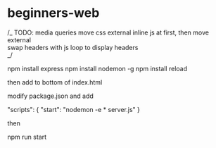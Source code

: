 # beginners-web

/_
TODO: media queries
move css external
inline js at first, then move external  
 swap headers with js loop to display headers  
 _/

npm install express
npm install nodemon -g
npm install reload

then add to bottom of index.html
<script src="reload/reload.js"></script>

modify package.json and add

"scripts": {
"start": "nodemon -e \* server.js"
}

then

npm run start

